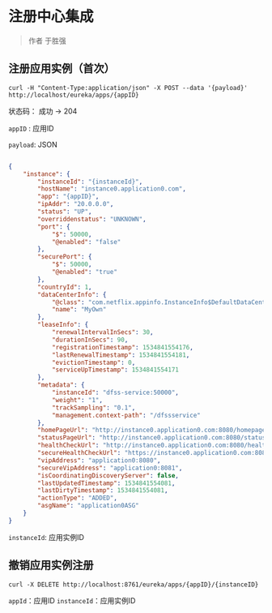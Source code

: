 # 注册中心集成

> 作者 于胜强

## 注册应用实例（首次）

`curl -H "Content-Type:application/json" -X POST --data '{payload}'  http://localhost/eureka/apps/{appID}`

状态码：
成功 -> 204

`appID` : 应用ID

`payload`: JSON

```json

{
	"instance": {
		"instanceId": "{instanceId}",
		"hostName": "instance0.application0.com",
		"app": "{appID}",
		"ipAddr": "20.0.0.0",
		"status": "UP",
		"overriddenstatus": "UNKNOWN",
		"port": {
			"$": 50000,
			"@enabled": "false"
		},
		"securePort": {
			"$": 50000,
			"@enabled": "true"
		},
		"countryId": 1,
		"dataCenterInfo": {
			"@class": "com.netflix.appinfo.InstanceInfo$DefaultDataCenterInfo",
			"name": "MyOwn"
		},
		"leaseInfo": {
			"renewalIntervalInSecs": 30,
			"durationInSecs": 90,
			"registrationTimestamp": 1534841554176,
			"lastRenewalTimestamp": 1534841554181,
			"evictionTimestamp": 0,
			"serviceUpTimestamp": 1534841554171
		},
		"metadata": {
			"instanceId": "dfss-service:50000",
			"weight": "1",
			"trackSampling": "0.1",
			"management.context-path": "/dfssservice"
		},
		"homePageUrl": "http://instance0.application0.com:8080/homepage",
		"statusPageUrl": "http://instance0.application0.com:8080/status",
		"healthCheckUrl": "http://instance0.application0.com:8080/healthcheck",
		"secureHealthCheckUrl": "https://instance0.application0.com:8081/healthcheck",
		"vipAddress": "application0:8080",
		"secureVipAddress": "application0:8081",
		"isCoordinatingDiscoveryServer": false,
		"lastUpdatedTimestamp": 1534841554081,
		"lastDirtyTimestamp": 1534841554081,
		"actionType": "ADDED",
		"asgName": "application0ASG"
	}
}

```
`instanceId`: 应用实例ID

## 撤销应用实例注册

`curl -X DELETE http://localhost:8761/eureka/apps/{appID}/{instanceID}`

`appId`：应用ID
`instanceId`：应用实例ID

## 

